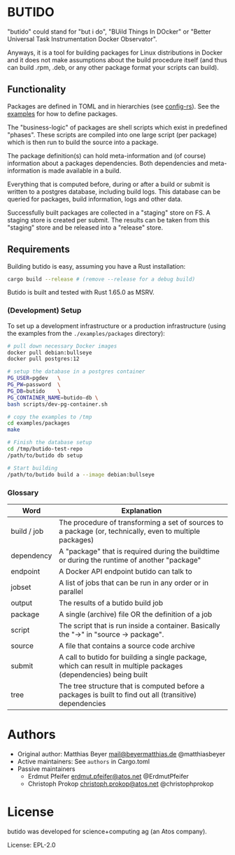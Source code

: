 # BUTIDO

"butido" could stand for "but i do", "BUild Things In DOcker" or
"Better Universal Task Instrumentation Docker Observator".

Anyways, it is a tool for building packages for Linux distributions in Docker
and it does not make assumptions about the build procedure itself (and thus can
build .rpm, .deb, or any other package format your scripts can build).


## Functionality

Packages are defined in TOML and in hierarchies
(see [config-rs](https://docs.rs/config/)).
See the [examples](./examples) for how to define packages.

The "business-logic" of packages are shell scripts which exist in predefined
"phases".
These scripts are compiled into one large script (per package) which is then
run to build the source into a package.

The package definition(s) can hold meta-information and (of course) information
about a packages dependencies. Both dependencies and meta-information is made
available in a build.

Everything that is computed before, during or after a build or submit is written
to a postgres database, including build logs.
This database can be queried for packages, build information, logs and other
data.

Successfully built packages are collected in a "staging" store on FS. A staging
store is created per submit.
The results can be taken from this "staging" store and be released into a
"release" store.


## Requirements

Building butido is easy, assuming you have a Rust installation:

```bash
cargo build --release # (remove --release for a debug build)
```

Butido is built and tested with Rust 1.65.0 as MSRV.


### (Development) Setup

To set up a development infrastructure or a production infrastructure (using the
examples from the `./examples/packages` directory):

```bash
# pull down necessary Docker images
docker pull debian:bullseye
docker pull postgres:12

# setup the database in a postgres container
PG_USER=pgdev   \
PG_PW=password  \
PG_DB=butido    \
PG_CONTAINER_NAME=butido-db \
bash scripts/dev-pg-container.sh

# copy the examples to /tmp
cd examples/packages
make

# Finish the database setup
cd /tmp/butido-test-repo
/path/to/butido db setup

# Start building
/path/to/butido build a --image debian:bullseye
```


### Glossary

| Word        | Explanation                                                                                                      |
|-------------|------------------------------------------------------------------------------------------------------------------|
| build / job | The procedure of transforming a set of sources to a package (or, technically, even to multiple packages)         |
| dependency  | A "package" that is required during the buildtime or during the runtime of another "package"                     |
| endpoint    | A Docker API endpoint butido can talk to                                                                         |
| jobset      | A list of jobs that can be run in any order or in parallel                                                       |
| output      | The results of a butido build job                                                                                |
| package     | A single (archive) file OR the definition of a job                                                               |
| script      | The script that is run inside a container. Basically the "->" in "source -> package".                            |
| source      | A file that contains a source code archive                                                                       |
| submit      | A call to butido for building a single package, which can result in multiple packages (dependencies) being built |
| tree        | The tree structure that is computed before a packages is built to find out all (transitive) dependencies         |


# Authors

<!-- Note: The author lists should be sorted alphabetically by surname. -->
- Original author: Matthias Beyer <mail@beyermatthias.de> @matthiasbeyer
- Active maintainers: See `authors` in Cargo.toml
- Passive maintainers
  - Erdmut Pfeifer <erdmut.pfeifer@atos.net> @ErdmutPfeifer
  - Christoph Prokop <christoph.prokop@atos.net> @christophprokop


# License

butido was developed for science+computing ag (an Atos company).

License: EPL-2.0
